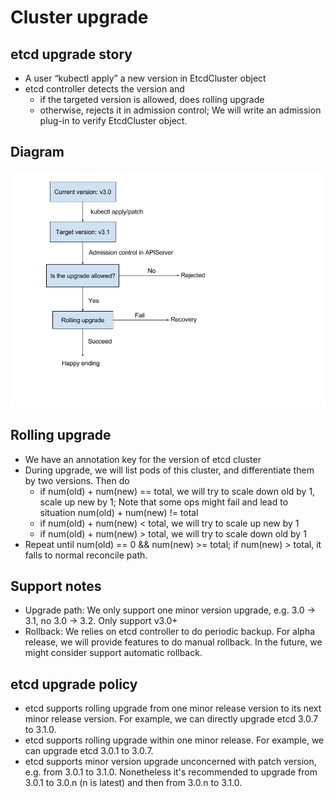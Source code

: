 # Cluster upgrade

## etcd upgrade story

- A user “kubectl apply” a new version in EtcdCluster object
- etcd controller detects the version and
  - if the targeted version is allowed, does rolling upgrade
  - otherwise, rejects it in admission control; We will write an admission plug-in to verify EtcdCluster object.

## Diagram
![](./upgrade_diagram.jpg)

## Rolling upgrade

- We have an annotation key for the version of etcd cluster
- During upgrade, we will list pods of this cluster, and differentiate them by two versions. Then do
  - if num(old) + num(new) == total, we will try to scale down old by 1, scale up new by 1;
    Note that some ops might fail and lead to situation num(old) + num(new) != total
  - if num(old) + num(new) < total, we will try to scale up new by 1
  - if num(old) + num(new) > total, we will try to scale down old by 1
- Repeat until num(old) == 0 && num(new) >= total; if num(new) > total, it falls to normal reconcile path.

## Support notes

- Upgrade path: We only support one minor version upgrade, e.g. 3.0 -> 3.1, no 3.0 -> 3.2. Only support v3.0+
- Rollback: We relies on etcd controller to do periodic backup.
  For alpha release, we will provide features to do manual rollback.
  In the future, we might consider support automatic rollback.


## etcd upgrade policy

- etcd supports rolling upgrade from one minor release version to its next minor release version. For example, we can directly upgrade etcd 3.0.7 to 3.1.0.
- etcd supports rolling upgrade within one minor release. For example, we can upgrade etcd 3.0.1 to 3.0.7.
- etcd supports minor version upgrade unconcerned with patch version, e.g. from 3.0.1 to 3.1.0. Nonetheless it's recommended to upgrade from 3.0.1 to 3.0.n (n is latest) and then from 3.0.n to 3.1.0.